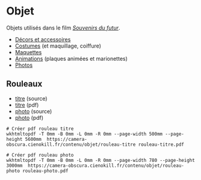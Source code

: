 # Objet


Objets utilisés dans le film [*Souvenirs du futur*](../ecriture/souvenirs-du-futur.md).

- [Décors et accessoires](decors-accessoires.md)
- [Costumes](costumes.md) (et maquillage, coiffure)
- [Maquettes](maquettes.md)
- [Animations](animations.md) (plaques animées et marionettes)
- [Photos](photos.md)

## Rouleaux

- [titre](rouleau-titre.md) (source)
- [titre](rouleau-titre.pdf) (pdf)
- [photo](rouleau-photo.md) (source)
- [photo](rouleau-photo.pdf) (pdf)

```
# Créer pdf rouleau titre
wkhtmltopdf -T 0mm -B 0mm -L 0mm -R 0mm --page-width 500mm --page-height 5600mm  https://camera-obscura.cienokill.fr/contenu/objet/rouleau-titre rouleau-titre.pdf

# Créer pdf rouleau photo
wkhtmltopdf -T 0mm -B 0mm -L 0mm -R 0mm --page-width 780 --page-height 3000mm  https://camera-obscura.cienokill.fr/contenu/objet/rouleau-photo rouleau-photo.pdf
```
